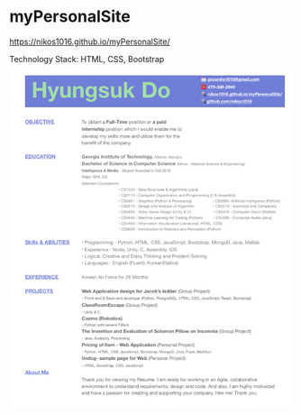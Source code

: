 # myPersonalSite

https://nikos1016.github.io/myPersonalSite/

Technology Stack: HTML, CSS, Bootstrap


![screenshots](/readme-files/2.png)
